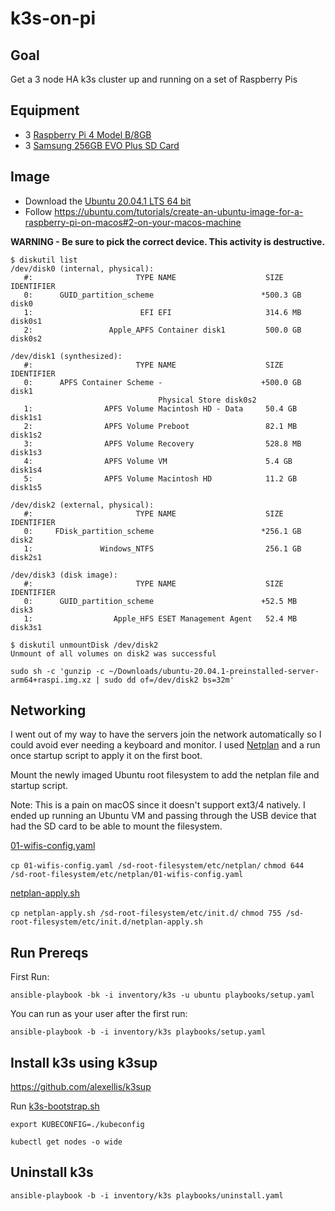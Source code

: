 # k3s-on-pi
## Goal
Get a 3 node HA k3s cluster up and running on a set of Raspberry Pis

## Equipment
* 3 [Raspberry Pi 4 Model B/8GB](https://www.raspberrypi.org/products/raspberry-pi-4-model-b/)
* 3 [Samsung 256GB EVO Plus SD Card](https://www.amazon.com/gp/product/B06XFS5657)

## Image
* Download the [Ubuntu 20.04.1 LTS 64 bit](https://ubuntu.com/download/raspberry-pi)
* Follow https://ubuntu.com/tutorials/create-an-ubuntu-image-for-a-raspberry-pi-on-macos#2-on-your-macos-machine

**WARNING - Be sure to pick the correct device.  This activity is destructive.**

```
$ diskutil list
/dev/disk0 (internal, physical):
   #:                       TYPE NAME                    SIZE       IDENTIFIER
   0:      GUID_partition_scheme                        *500.3 GB   disk0
   1:                        EFI EFI                     314.6 MB   disk0s1
   2:                 Apple_APFS Container disk1         500.0 GB   disk0s2

/dev/disk1 (synthesized):
   #:                       TYPE NAME                    SIZE       IDENTIFIER
   0:      APFS Container Scheme -                      +500.0 GB   disk1
                                 Physical Store disk0s2
   1:                APFS Volume Macintosh HD - Data     50.4 GB    disk1s1
   2:                APFS Volume Preboot                 82.1 MB    disk1s2
   3:                APFS Volume Recovery                528.8 MB   disk1s3
   4:                APFS Volume VM                      5.4 GB     disk1s4
   5:                APFS Volume Macintosh HD            11.2 GB    disk1s5

/dev/disk2 (external, physical):
   #:                       TYPE NAME                    SIZE       IDENTIFIER
   0:     FDisk_partition_scheme                        *256.1 GB   disk2
   1:               Windows_NTFS                         256.1 GB   disk2s1

/dev/disk3 (disk image):
   #:                       TYPE NAME                    SIZE       IDENTIFIER
   0:      GUID_partition_scheme                        +52.5 MB    disk3
   1:                  Apple_HFS ESET Management Agent   52.4 MB    disk3s1
```
```
$ diskutil unmountDisk /dev/disk2
Unmount of all volumes on disk2 was successful
```

```
sudo sh -c 'gunzip -c ~/Downloads/ubuntu-20.04.1-preinstalled-server-arm64+raspi.img.xz | sudo dd of=/dev/disk2 bs=32m'
```

## Networking
I went out of my way to have the servers join the network automatically so I could avoid ever needing a keyboard and monitor.  I used [Netplan](https://netplan.io/) and a run once startup script to apply it on the first boot.

Mount the newly imaged Ubuntu root filesystem to add the netplan file and startup script.

Note: This is a pain on macOS since it doesn't support ext3/4 natively.  I ended up running an Ubuntu VM and passing through the USB device that had the SD card to be able to mount the filesystem.

[01-wifis-config.yaml](01-wifis-config.yaml)

`cp 01-wifis-config.yaml /sd-root-filesystem/etc/netplan/`
`chmod 644 /sd-root-filesystem/etc/netplan/01-wifis-config.yaml`

[netplan-apply.sh](netplan-apply.sh)

`cp netplan-apply.sh /sd-root-filesystem/etc/init.d/`
`chmod 755 /sd-root-filesystem/etc/init.d/netplan-apply.sh`

## Run Prereqs
First Run:

`ansible-playbook -bk -i inventory/k3s -u ubuntu playbooks/setup.yaml`

You can run as your user after the first run:

`ansible-playbook -b -i inventory/k3s playbooks/setup.yaml`

## Install k3s using k3sup

https://github.com/alexellis/k3sup

Run [k3s-bootstrap.sh](k3s-bootstrap.sh)

`export KUBECONFIG=./kubeconfig`

`kubectl get nodes -o wide`

## Uninstall k3s
`ansible-playbook -b -i inventory/k3s playbooks/uninstall.yaml`
